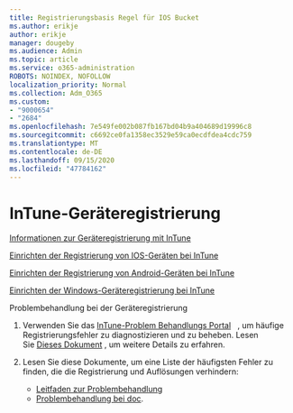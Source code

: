 ```yaml
---
title: Registrierungsbasis Regel für IOS Bucket
ms.author: erikje
author: erikje
manager: dougeby
ms.audience: Admin
ms.topic: article
ms.service: o365-administration
ROBOTS: NOINDEX, NOFOLLOW
localization_priority: Normal
ms.collection: Adm_O365
ms.custom:
- "9000654"
- "2684"
ms.openlocfilehash: 7e549fe002b087fb167bd04b9a404689d19996c8
ms.sourcegitcommit: c6692ce0fa1358ec3529e59ca0ecdfdea4cdc759
ms.translationtype: MT
ms.contentlocale: de-DE
ms.lasthandoff: 09/15/2020
ms.locfileid: "47784162"
---
```

# <a name="intune-device-enrollment"></a>InTune-Geräteregistrierung

[Informationen zur Geräteregistrierung mit InTune](https://docs.microsoft.com/intune/enrollment/device-enrollment)

[Einrichten der Registrierung von IOS-Geräten bei InTune](https://docs.microsoft.com/intune/enrollment/ios-enroll)

[Einrichten der Registrierung von Android-Geräten bei InTune](https://docs.microsoft.com/intune/android-enroll)

[Einrichten der Windows-Geräteregistrierung bei InTune](https://docs.microsoft.com/intune/windows-enroll)

Problembehandlung bei der Geräteregistrierung

1. Verwenden Sie das [InTune-Problem Behandlungs Portal](https://devicemanagement.microsoft.com/#blade/Microsoft_Intune_DeviceSettings/TroubleshootBlade)   , um häufige Registrierungsfehler zu diagnostizieren und zu beheben. Lesen Sie [Dieses Dokument](https://docs.microsoft.com/intune/help-desk-operators) , um weitere Details zu erfahren.

2. Lesen Sie diese Dokumente, um eine Liste der häufigsten Fehler zu finden, die die Registrierung und Auflösungen verhindern:
    - [Leitfaden zur Problembehandlung](https://support.microsoft.com/help/4469913/troubleshooting-windows-device-enrollment-problems-in-microsoft-intune)
    - [Problembehandlung bei doc](https://docs.microsoft.com/intune/troubleshoot-device-enrollment-in-intune).
